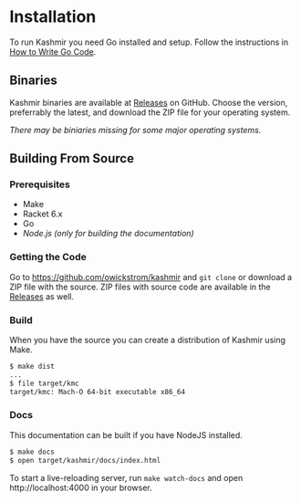 # Installation

To run Kashmir you need Go installed and setup. Follow the instructions in
[How to Write Go Code](https://golang.org/doc/code.html).

## Binaries

Kashmir binaries are available at [Releases](https://github.com/owickstrom/kashmir/releases) on
GitHub. Choose the version, preferrably the latest, and download the ZIP file for your
operating system.

*There may be biniaries missing for some major operating systems.*

## Building From Source

### Prerequisites

* Make
* Racket 6.x
* Go
* *Node.js (only for building the documentation)*

### Getting the Code

Go to https://github.com/owickstrom/kashmir and `git clone` or download a ZIP file with
the source. ZIP files with source code are available in the
[Releases](https://github.com/owickstrom/kashmir/releases) as well.

### Build

When you have the source you can create a distribution of Kashmir using Make.

```bash
$ make dist
...
$ file target/kmc
target/kmc: Mach-O 64-bit executable x86_64
```

### Docs

This documentation can be built if you have NodeJS installed.

```bash
$ make docs
$ open target/kashmir/docs/index.html
```

To start a live-reloading server, run `make watch-docs` and open http://localhost:4000 in your
browser.

